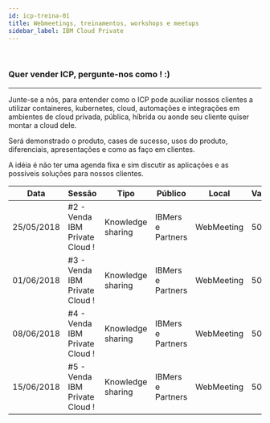 ```yaml
---
id: icp-treina-01
title: Webmeetings, treinamentos, workshops e meetups
sidebar_label: IBM Cloud Private
---
```

<br />

### Quer vender ICP, pergunte-nos como ! :)
------------------------------------------------ 
Junte-se a nós, para entender como o ICP pode auxiliar nossos clientes a utilizar containeres, kubernetes, cloud, automações e integrações em ambientes de cloud privada, pública, híbrida ou aonde seu cliente quiser montar a cloud dele.

Será demonstrado o produto, cases de sucesso, usos do produto, diferenciais, apresentações e como as faço em clientes.

A idéia é não ter uma agenda fixa e sim discutir as aplicações e as possíveis soluções para nossos clientes.

|Data|Sessão|Tipo|Público|Local|Vagas|Inscrição|
|---|---|---|---|---|---|---|
|25/05/2018| #2 - Venda IBM Private Cloud ! | Knowledge sharing | IBMers e Partners | WebMeeting | 50 | [Link](https://docs.google.com/forms/d/e/1FAIpQLSed7Ue-5D_QeQTLfRulRgNgYcXrc9rep1LeFrzBKzKrxpLoSg/viewform)|
|01/06/2018| #3 - Venda IBM Private Cloud ! | Knowledge sharing | IBMers e Partners | WebMeeting | 50 | [Link](https://docs.google.com/forms/d/e/1FAIpQLScDL3WsCHCG_3EnUzCJvtbqnreoCNjzHTh4TvnQz2hmP8OUqw/viewform)|
|08/06/2018| #4 - Venda IBM Private Cloud ! | Knowledge sharing | IBMers e Partners | WebMeeting | 50 | [Link](https://docs.google.com/forms/d/e/1FAIpQLSccoy-9mOejm1S9wtxQHCLoDulScvbaecvS5ZydbY7TSqT0aQ/viewform)|
|15/06/2018| #5 - Venda IBM Private Cloud ! | Knowledge sharing | IBMers e Partners | WebMeeting | 50 | [Link](https://docs.google.com/forms/d/e/1FAIpQLScsoWXsEvPe6b7modrS_oCqrRTTvAjTzq0pCA7EcGZq7jhaPw/viewform)|


<br />